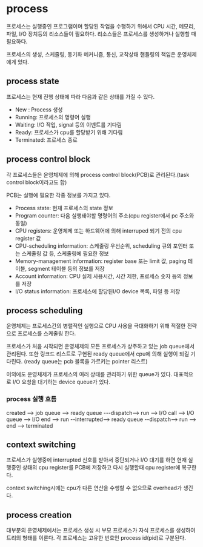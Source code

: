 # process

프로세스는 실행중인 프로그램이며 할당된 작업을 수행하기 위해서 CPU 시간, 메모리, 파일, I/O 장치등의 리소스들이 필요하다.
리소스들은 프로세스를 생성하거나 실행할 때 필요하다.

프로세스의 생성, 스케줄링, 동기화 메커니즘, 통신, 교착상태 핸들링의 책임은 운영체제에게 있다.

## process state

프로세스는 현재 진행 상태에 따라 다음과 같은 상태를 가질 수 있다.

* New : Process 생성
* Running: 프로세스의 명령어 실행
* Waiting: I/O 작업, signal 등의 이벤트를 기다림
* Ready: 프로세스가 cpu를 할당받기 위해 기다림
* Terminated: 프로세스 종료 

## process control block

각 프로세스들은 운영체제에 의해 process control block(PCB)로 관리된다.(task control block이라고도 함)

PCB는 실행에 필요한 각종 정보를 가지고 있다.

* Process state: 현재 프로세스의 state 정보
* Program counter: 다음 실행돼야할 명령어의 주소(cpu register에서 pc 주소와 동일)
* CPU registers: 운영체제 또는 하드웨어에 의해 interruped 되기 전의 cpu register 값
* CPU-scheduling information: 스케줄링 우선순위, scheduling 큐의 포인터 또는 스케줄링 값 등, 스케줄링에 필요한 정보
* Memory-management information: register base 또는 limit 값, paging 테이블, segment 테이블 등의 정보를 저장
* Account information: CPU 실제 사용시간, 시간 제한, 프로세스 숫자 등의 정보를 저장
* I/O status information: 프로세스에 할당된I/O device 목록, 파일 등 저장

## process scheduling

운영체제는 프로세스간의 병렬적인 실행으로 CPU 사용을 극대화하기 위해 적절한 전략으로 프로세스를 스케줄링 한다.

프로세스가 처음 시작되면 운영체제의 모든 프로세스가 상주하고 있는 job queue에서 관리된다. 
또한 링크드 리스트로 구현된 ready queue에서 cpu에 의해 실행이 되길 기다린다.
(ready queue는 pcb 블록을 가르키는 pointer 리스트)

이외에도 운영체제가 프로세스의 여러 상태를 관리하기 위한 queue가 있다.
대표적으로 I/O 요청을 대기하는 device queue가 있다.

### process 실행 흐름

created --> job queue --> ready queue ---dispatch--> run --> 
I/O call --> I/O queue --> I/O end --> run --interrupted-->
ready queue --dispatch--> run --> end --> terminated

## context switching

프로세스가 실행중에 interrupted 신호를 받아서 중단되거나 I/O 대기를 하면 현재 실행중인 상태의 cpu register를
PCB에 저장하고 다시 실행할때 cpu register에 복구한다.

context switching시에는 cpu가 다른 연산을 수행할 수 없으므로 overhead가 생긴다.

## process creation

대부분의 운영체제에서는 프로세스 생성 시 부모 프로세스가 자식 프로세스를 생성하여 트리의 형태를 이룬다.
각 프로세스는 고유한 번호인 process id(pid)로 구분된다.